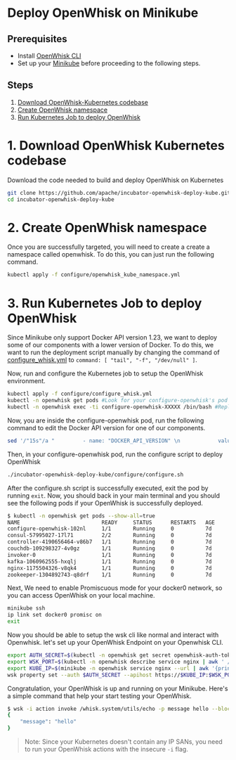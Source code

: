 # Deploy OpenWhisk on Minikube

## Prerequisites
- Install [OpenWhisk CLI](https://console.ng.bluemix.net/openwhisk/learn/cli)
- Set up your [Minikube](https://github.com/kubernetes/minikube) before proceeding to the following steps.

## Steps

1. [Download OpenWhisk-Kubernetes codebase](#1-download-openwhisk-kubernetes-codebase)
2. [Create OpenWhisk namespace](#2-create-openwhisk-namespace)
3. [Run Kubernetes Job to deploy OpenWhisk](#3-run-kubernetes-job-to-deploy-openwhisk)

# 1. Download OpenWhisk Kubernetes codebase
Download the code needed to build and deploy OpenWhisk on Kubernetes

```bash
git clone https://github.com/apache/incubator-openwhisk-deploy-kube.git
cd incubator-openwhisk-deploy-kube
```

# 2. Create OpenWhisk namespace

Once you are successfully targeted, you will need to create a create a namespace called openwhisk. To do this, you can just run the following command.

```bash
kubectl apply -f configure/openwhisk_kube_namespace.yml
```

# 3. Run Kubernetes Job to deploy OpenWhisk

Since Minikube only support Docker API version 1.23, we want to deploy some of our components with a lower version of Docker. 
To do this, we want to run the deployment script manually by changing the command of [configure_whisk.yml](https://github.com/apache/incubator-openwhisk-deploy-kube/blob/master/configure/configure_whisk.yml)
to `command: [ "tail", "-f", "/dev/null" ]`. 

Now, run and configure the Kubernetes job to setup the OpenWhisk environment.

```bash
kubectl apply -f configure/configure_whisk.yml
kubectl -n openwhisk get pods #Look for your configure-openwhisk's pod name
kubectl -n openwhisk exec -ti configure-openwhisk-XXXXX /bin/bash #Replace configure-openwhisk-XXXXX to your configure-openwhisk's pod name
```

Now, you are inside the configure-openwhisk pod, run the following command to edit the Docker API version for one of our components.

```bash
sed '/"15s"/a "         - name: "DOCKER_API_VERSION" \n            value: "1.23"' /incubator-openwhisk-deploy-kube/ansible-kube/environments/kube/files/invoker.yml
```

Then, in your configure-openwhisk pod, run the configure script to deploy OpenWhisk

```bash
./incubator-openwhisk-deploy-kube/configure/configure.sh
```

After the configure.sh script is successfully executed, exit the pod by running `exit`. Now, you should back in your main terminal and you should see the following pods if your OpenWhisk is successfully deployed.

```bash
$ kubectl -n openwhisk get pods --show-all=true
NAME                          READY     STATUS      RESTARTS   AGE
configure-openwhisk-102nl     1/1       Running     0          7d
consul-57995027-17l71         2/2       Running     0          7d
controller-4190656464-v86b7   1/1       Running     0          7d
couchdb-109298327-4v0gz       1/1       Running     0          7d
invoker-0                     1/1       Running     0          7d
kafka-1060962555-hxqlj        1/1       Running     0          7d
nginx-1175504326-v8qk4        1/1       Running     0          7d
zookeeper-1304892743-q8drf    1/1       Running     0          7d
```

Next, We need to enable Promiscuous mode for your docker0 network, so you can access OpenWhisk on your local machine.

```bash
minikube ssh
ip link set docker0 promisc on
exit
```

Now you should be able to setup the wsk cli like normal and interact with Openwhisk. let's set up your OpenWhisk Endpoint on your Openwhisk CLI.

```bash
export AUTH_SECRET=$(kubectl -n openwhisk get secret openwhisk-auth-tokens -o yaml | awk ' /auth_whisk_system/ {print $2}' | base64 --decode)
export WSK_PORT=$(kubectl -n openwhisk describe service nginx | awk ' /https-api/ && /NodePort/ {print substr($3,0,5)}')
export KUBE_IP=$(minikube -n openwhisk service nginx --url | awk '{print substr($1,8,14);exit}')
wsk property set --auth $AUTH_SECRET --apihost https://$KUBE_IP:$WSK_PORT
```
Congratulation, your OpenWhisk is up and running on your Minikube. Here's a simple command that help your start testing your OpenWhisk.

```bash
$ wsk -i action invoke /whisk.system/utils/echo -p message hello --blocking --result 
{
    "message": "hello"
}
```
> Note: Since your Kubernetes doesn't contain any IP SANs, you need to run your OpenWhisk actions with the insecure `-i` flag.

